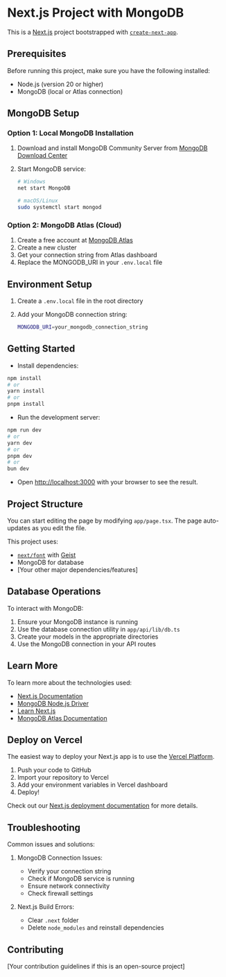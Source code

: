 # Next.js Project with MongoDB

This is a [Next.js](https://nextjs.org) project bootstrapped with [`create-next-app`](https://nextjs.org/docs/app/api-reference/cli/create-next-app).

## Prerequisites

Before running this project, make sure you have the following installed:

- Node.js (version 20 or higher)
- MongoDB (local or Atlas connection)

## MongoDB Setup

### Option 1: Local MongoDB Installation

1. Download and install MongoDB Community Server from [MongoDB Download Center](https://www.mongodb.com/try/download/community)
2. Start MongoDB service:

   ```bash
   # Windows
   net start MongoDB

   # macOS/Linux
   sudo systemctl start mongod
   ```

### Option 2: MongoDB Atlas (Cloud)

1. Create a free account at [MongoDB Atlas](https://www.mongodb.com/cloud/atlas)
2. Create a new cluster
3. Get your connection string from Atlas dashboard
4. Replace the MONGODB_URI in your `.env.local` file

## Environment Setup

1. Create a `.env.local` file in the root directory
2. Add your MongoDB connection string:

   ```bash
   MONGODB_URI=your_mongodb_connection_string
   ```

## Getting Started

- Install dependencies:

```bash
npm install
# or
yarn install
# or
pnpm install
```

- Run the development server:

```bash
npm run dev
# or
yarn dev
# or
pnpm dev
# or
bun dev
```

- Open [http://localhost:3000](http://localhost:3000) with your browser to see the result.

## Project Structure

You can start editing the page by modifying `app/page.tsx`. The page auto-updates as you edit the file.

This project uses:

- [`next/font`](https://nextjs.org/docs/app/building-your-application/optimizing/fonts) with [Geist](https://vercel.com/font)
- MongoDB for database
- [Your other major dependencies/features]

## Database Operations

To interact with MongoDB:

1. Ensure your MongoDB instance is running
2. Use the database connection utility in `app/api/lib/db.ts`
3. Create your models in the appropriate directories
4. Use the MongoDB connection in your API routes

## Learn More

To learn more about the technologies used:

- [Next.js Documentation](https://nextjs.org/docs)
- [MongoDB Node.js Driver](https://www.mongodb.com/docs/drivers/node/current/)
- [Learn Next.js](https://nextjs.org/learn)
- [MongoDB Atlas Documentation](https://www.mongodb.com/docs/atlas/)

## Deploy on Vercel

The easiest way to deploy your Next.js app is to use the [Vercel Platform](https://vercel.com/new?utm_medium=default-template&filter=next.js&utm_source=create-next-app&utm_campaign=create-next-app-readme).

1. Push your code to GitHub
2. Import your repository to Vercel
3. Add your environment variables in Vercel dashboard
4. Deploy!

Check out our [Next.js deployment documentation](https://nextjs.org/docs/app/building-your-application/deploying) for more details.

## Troubleshooting

Common issues and solutions:

1. MongoDB Connection Issues:
   - Verify your connection string
   - Check if MongoDB service is running
   - Ensure network connectivity
   - Check firewall settings

2. Next.js Build Errors:
   - Clear `.next` folder
   - Delete `node_modules` and reinstall dependencies

## Contributing

[Your contribution guidelines if this is an open-source project]
